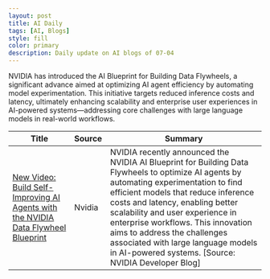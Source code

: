 ```yaml
---
layout: post
title: AI Daily
tags: [AI, Blogs]
style: fill
color: primary
description: Daily update on AI blogs of 07-04
---
```


NVIDIA has introduced the AI Blueprint for Building Data Flywheels, a significant advance aimed at optimizing AI agent efficiency by automating model experimentation. This initiative targets reduced inference costs and latency, ultimately enhancing scalability and enterprise user experiences in AI-powered systems—addressing core challenges with large language models in real-world workflows.

| Title | Source | Summary |
|---|---|---|
| [New Video: Build Self-Improving AI Agents with the NVIDIA Data Flywheel Blueprint](https://developer.nvidia.com/blog/new-video-build-self-improving-ai-agents-with-the-nvidia-data-flywheel-blueprint/) | Nvidia | NVIDIA recently announced the NVIDIA AI Blueprint for Building Data Flywheels to optimize AI agents by automating experimentation to find efficient models that reduce inference costs and latency, enabling better scalability and user experience in enterprise workflows. This innovation aims to address the challenges associated with large language models in AI-powered systems. [Source: NVIDIA Developer Blog] |